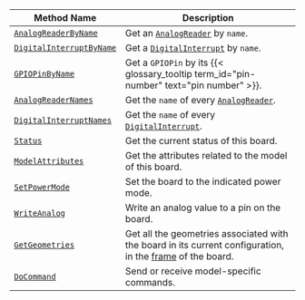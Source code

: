 <!-- prettier-ignore -->
Method Name | Description
----------- | -----------
[`AnalogReaderByName`](/components/board/#analogreaderbyname) | Get an [`AnalogReader`](/components/board/#analogs) by `name`.
[`DigitalInterruptByName`](/components/board/#digitalinterruptbyname) | Get a [`DigitalInterrupt`](/components/board/#digital_interrupts) by `name`.
[`GPIOPinByName`](/components/board/#gpiopinbyname) | Get a `GPIOPin` by its {{< glossary_tooltip term_id="pin-number" text="pin number" >}}.
[`AnalogReaderNames`](/components/board/#analogreadernames) | Get the `name` of every [`AnalogReader`](/components/board/#analogs).
[`DigitalInterruptNames`](/components/board/#digitalinterruptnames) | Get the `name` of every [`DigitalInterrupt`](/components/board/#digital_interrupts).
[`Status`](/components/board/#status) | Get the current status of this board.
[`ModelAttributes`](/components/board/#modelattributes) | Get the attributes related to the model of this board.
[`SetPowerMode`](/components/board/#setpowermode) | Set the board to the indicated power mode.
[`WriteAnalog`](/components/board/#writeanalog) | Write an analog value to a pin on the board.
[`GetGeometries`](/components/board/#getgeometries) | Get all the geometries associated with the board in its current configuration, in the [frame](/services/frame-system/) of the board.
[`DoCommand`](/components/board/#docommand) | Send or receive model-specific commands.
